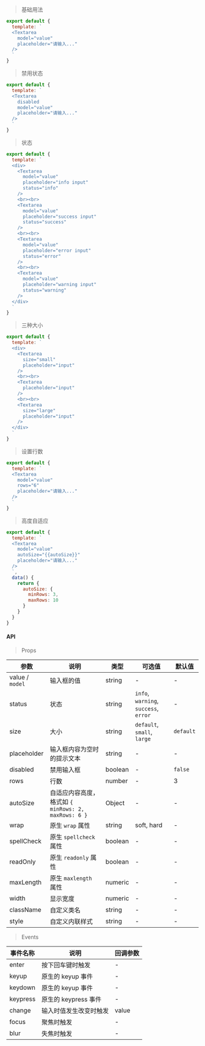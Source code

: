 > 基础用法

```js
export default {
  template: `
  <Textarea
    model="value"
    placeholder="请输入..."
  />
  `
}
```

> 禁用状态

```js
export default {
  template: `
  <Textarea
    disabled
    model="value"
    placeholder="请输入..."
  />
  `
}
```

> 状态

```js
export default {
  template: `
  <div>
    <Textarea
      model="value"
      placeholder="info input"
      status="info"
    />
    <br><br>
    <Textarea
      model="value"
      placeholder="success input"
      status="success"
    />
    <br><br>
    <Textarea
      model="value"
      placeholder="error input"
      status="error"
    />
    <br><br>
    <Textarea
      model="value"
      placeholder="warning input"
      status="warning"
    />
  </div>
  `
}
```

> 三种大小

```js
export default {
  template: `
  <div>
    <Textarea
      size="small"
      placeholder="input"
    />
    <br><br>
    <Textarea
      placeholder="input"
    />
    <br><br>
    <Textarea
      size="large"
      placeholder="input"
    />
  </div>
  `
}
```

> 设置行数

```js
export default {
  template: `
  <Textarea
    model="value"
    rows="6"
    placeholder="请输入..."
  />
  `
}
```

> 高度自适应

```js
export default {
  template: `
  <Textarea
    model="value"
    autoSize="{{autoSize}}"
    placeholder="请输入..."
  />
  `,
  data() {
    return {
      autoSize: {
        minRows: 3,
        maxRows: 10
      }
    }
  }
}
```

#### API

> Props

参数 | 说明 | 类型 | 可选值 | 默认值
---|---|---|---|---
value / `model` | 输入框的值 | string | - | -
status | 状态 | string | `info`, `warning`, `success`, `error` | -
size | 大小 | string | `default`, `small`, `large` | `default`
placeholder | 输入框内容为空时的提示文本 | string | - | -
disabled | 禁用输入框 | boolean | - | `false`
rows | 行数 | number | - | 3
autoSize | 自适应内容高度，格式如 `{ minRows: 2, maxRows: 6 }` | Object | - | -
wrap | 原生 `wrap` 属性 | string | soft, hard | -
spellCheck | 原生 `spellcheck` 属性 | boolean | - | -
readOnly | 原生 `readonly` 属性 | boolean | - | -
maxLength | 原生 `maxlength` 属性 | numeric | - | -
width | 显示宽度 | numeric | - | -
className | 自定义类名 | string | - | -
style | 自定义内联样式 | string | - | -

> Events

事件名称 | 说明 | 回调参数
---|---|---
enter | 按下回车键时触发 | -
keyup | 原生的 keyup 事件 | -
keydown | 原生的 keyup 事件 | -
keypress | 原生的 keypress 事件 | -
change | 输入时值发生改变时触发 | value
focus | 聚焦时触发 | -
blur | 失焦时触发 | -